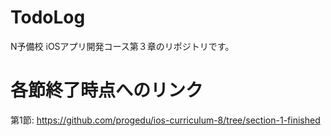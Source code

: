 # TodoLog
N予備校 iOSアプリ開発コース第３章のリポジトリです。


# 各節終了時点へのリンク
第1節: https://github.com/progedu/ios-curriculum-8/tree/section-1-finished
